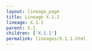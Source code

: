```yaml
---
layout: lineage_page
title: Lineage X.1.1
lineage: X.1.1
parent: X.1
children: ['X.1.1']
permalink: lineages/X.1.1.html
---
```

